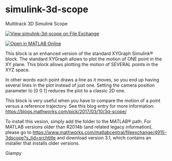 # simulink-3d-scope
Multitrack 3D Simulink Scope

[![View simulink-3d-scope on File Exchange](https://www.mathworks.com/matlabcentral/images/matlab-file-exchange.svg)](https://www.mathworks.com/matlabcentral/fileexchange/4915-simulink-3d-scope)

[![Open in MATLAB Online](https://www.mathworks.com/images/responsive/global/open-in-matlab-online.svg)](https://matlab.mathworks.com/open/github/v1?repo=giampy1969/simulink-3d-scope)

This block is an enhanced version of the standard XYGraph Simulink&reg; block.
The standard XYGraph allows to plot the motion of ONE point in the XY plane. This block allows plotting the motion of SEVERAL points in the XYZ space.

In other words each point draws a line as it moves, so you end up having several lines in the plot instead of just one. Setting the camera position parameter to [0 0 1] reduces the plot to a classic 2D one.

This block is very useful when you have to compare the motion of a point versus a reference trajectory. See this blog entry for more information: https://blogs.mathworks.com/pick/2017/03/10/3d-scope/

To install this vesion, simply add the folder to the MATLAB&reg; path. For MATLAB versions older than R2014b (and related legacy information), please go to https://www.mathworks.com/matlabcentral/fileexchange/4915-3dscope?s_tid=srchtitle and download version 3.1, which contains an installer that installs older versions.

Giampy

